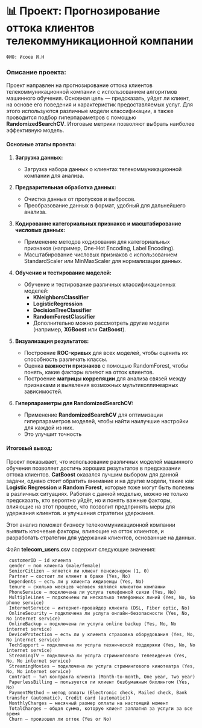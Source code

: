# 📊 Проект: Прогнозирование оттока клиентов телекоммуникационной компании
```
ФИО: Исоев И.Н
```

### **Описание проекта:**  
Проект направлен на прогнозирование оттока клиентов телекоммуникационной компании с использованием алгоритмов машинного обучения. Основная цель — предсказать, уйдет ли клиент, на основе его поведения и характеристик предоставляемых услуг. Для этого используются различные модели классификации, а также проводится подбор гиперпараметров с помощью **RandomizedSearchCV**. Итоговые метрики позволяют выбрать наиболее эффективную модель.


#### Основные этапы проекта:

1. **Загрузка данных:**
   - Загрузка набора данных о клиентах телекоммуникационной компании для анализа.

2. **Предварительная обработка данных:**
   - Очистка данных от пропусков и выбросов.
   - Преобразование данных в формат, удобный для дальнейшего анализа.

3. **Кодирование категориальных признаков и масштабирование числовых данных:**
   - Применение методов кодирования для категориальных признаков (например, One-Hot Encoding, Label Encoding).
   - Масштабирование числовых признаков с использованием StandardScaler или MinMaxScaler для нормализации данных.

4. **Обучение и тестирование моделей:**
   - Обучение и тестирование различных классификационных моделей:
     - **KNeighborsClassifier**
     - **LogisticRegression**
     - **DecisionTreeClassifier**
     - **RandomForestClassifier**
     - Дополнительно можно рассмотреть другие модели (например, **XGBoost** или **CatBoost**).

5. **Визуализация результатов:**
   - Построение **ROC-кривых** для всех моделей, чтобы оценить их способность различать классы.
   - Оценка **важности признаков** с помощью RandomForest, чтобы понять, какие факторы влияют на отток клиентов.
   - Построение **матрицы корреляции** для анализа связей между признаками и выявления возможных мультиколлинеарных зависимостей.

6. **Гиперпараметры для RandomizedSearchCV:**
   - Применение **RandomizedSearchCV** для оптимизации гиперпараметров моделей, чтобы найти наилучшие настройки для каждой из них.
   - Это улучшит точность 
#### Итоговый вывод:
Проект показывает, что использование различных моделей машинного обучения позволяет достичь хороших результатов в предсказании оттока клиентов. **CatBoost** оказался лучшим выбором для данной задачи, однако стоит обратить внимание и на другие модели, такие как **Logistic Regression** и **Random Forest**, которые тоже могут быть полезны в различных ситуациях. Работая с данной моделью, можно не только предсказать, кто вероятно уйдёт, но и понять важные факторы, влияющие на этот процесс, что позволит предпринять меры для удержания клиентов.
и улучшения стратегии удержания.

Этот анализ поможет бизнесу телекоммуникационной компании выявить ключевые факторы, влияющие на отток клиентов, и разработать стратегии для удержания клиентов, основанные на данных.

Файл **telecom_users.csv** содержит следующие значения:

     customerID – id клиента
     gender – пол клиента (male/female)
     SeniorCitizen – яляется ли клиент пенсионером (1, 0)
     Partner – состоит ли клиент в браке (Yes, No)
     Dependents – есть ли у клиента иждивенцы (Yes, No)
     tenure – сколько месяцев человек являлся клиентом компании
     PhoneService – подключена ли услуга телефонной связи (Yes, No)
     MultipleLines – подключены ли несколько телефонных линий (Yes, No, No phone service)
     InternetService – интернет-провайдер клиента (DSL, Fiber optic, No)
     OnlineSecurity – подключена ли услуга онлайн-безопасности (Yes, No, No internet service)
     OnlineBackup – подключена ли услуга online backup (Yes, No, No internet service)
     DeviceProtection – есть ли у клиента страховка оборудования (Yes, No, No internet service)
     TechSupport – подключена ли услуга технической поддержки (Yes, No, No internet service)
     StreamingTV – подключена ли услуга стримингового телевидения (Yes, No, No internet service)
     StreamingMovies – подключена ли услуга стримингового кинотеатра (Yes, No, No internet service)
     Contract – тип контракта клиента (Month-to-month, One year, Two year)
     PaperlessBilling – пользуется ли клиент безбумажным биллингом (Yes, No)
     PaymentMethod – метод оплаты (Electronic check, Mailed check, Bank transfer (automatic), Credit card (automatic))
     MonthlyCharges – месячный размер оплаты на настоящий момент
     TotalCharges – общая сумма, которую клиент заплатил за услуги за все время
     Churn – произошел ли отток (Yes or No)


